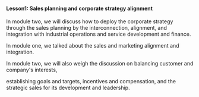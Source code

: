 #### Lesson1: Sales planning and corporate strategy alignment

In module two, we will discuss how to deploy  the corporate strategy through the sales planning by the interconnection, alignment, and integration with industrial operations and service development and finance. 

In module one, we talked about the sales and marketing alignment and integration. 

In module two, we will also weigh the discussion on balancing customer and company's interests, 

establishing goals and targets, incentives and compensation, and the strategic sales for its development and leadership.

